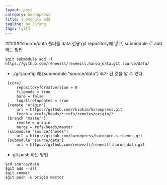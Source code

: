 ```yaml
---
layout: post
category: haroopress
title: submodule add
tagline: by JSYang
tags: [git]
---
```


######source/data 폴더를 data 전용 git repository에 넣고, submodule 로 add 하는 방법

```
$git submodule add -f https://github.com/reneezll/reneezll.haroo_data.git source/data/
```

* ./git/config 에 [submodule "source/data"] 추가 된 것을 알 수 있다.

```
 [core]
     repositoryformatversion = 0
     filemode = true
     bare = false
     logallrefupdates = true
 [remote "origin"]
     url = https://github.com/rhiokim/haroopress.git
     fetch = +refs/heads/*:refs/remotes/origin/*
 [branch "master"]
     remote = origin
     merge = refs/heads/master
 [submodule "source/themes"]
     url = http://github.com/haroopress/haroopress-themes.git
 [submodule "source/data"]
     url = https://github.com/reneezll/reneezll.haroo_data.git
```
* git push 하는 방법

```
$cd source/data
$git add --all
$git commit
$git push -u origin master
```

